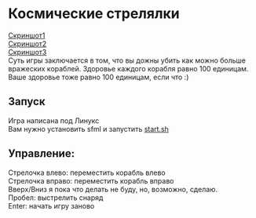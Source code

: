 # Космические стрелялки

[Скриншот1](screens/screenshot1.png) <br>
[Скриншот2](screens/screenshot2.png) <br>
[Скриншот3](screens/screenshot3.png) <br>
Суть игры заключается в том, что вы дожны убить как можно больше вражеских кораблей.
Здоровье каждого корабля равно 100 единицам. Ваше здоровье тоже равно 100 единицам, если что :) <br>

## Запуск

Игра написана под Линукс <br>
Вам нужно установить sfml и запустить [start.sh](start.sh)

## Управление:

Стрелочка влево: переместить корабль влево <br>
Стрелочка вправо: переместить корабль вправо <br>
Вверх/Вниз я пока что делать не буду, но, возможно, сделаю. <br>
Пробел: выстрелить снаряд <br>
Enter: начать игру заново